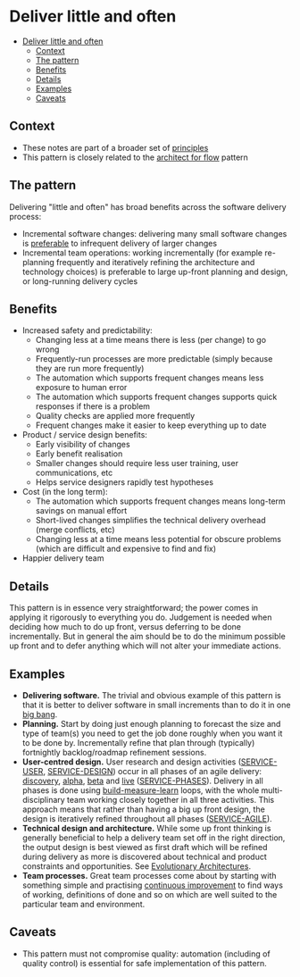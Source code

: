 # Deliver little and often

- [Deliver little and often](#deliver-little-and-often)
  - [Context](#context)
  - [The pattern](#the-pattern)
  - [Benefits](#benefits)
  - [Details](#details)
  - [Examples](#examples)
  - [Caveats](#caveats)

## Context

- These notes are part of a broader set of [principles](../principles.md)
- This pattern is closely related to the [architect for flow](architect-for-flow.md) pattern

## The pattern

Delivering "little and often" has broad benefits across the software delivery process:

- Incremental software changes: delivering many small software changes is [preferable](https://cloud.google.com/architecture/devops/devops-process-working-in-small-batches) to infrequent delivery of larger changes
- Incremental team operations: working incrementally (for example re-planning frequently and iteratively refining the architecture and technology choices) is preferable to large up-front planning and design, or long-running delivery cycles

## Benefits

- Increased safety and predictability:
  - Changing less at a time means there is less (per change) to go wrong
  - Frequently-run processes are more predictable (simply because they are run more frequently)
  - The automation which supports frequent changes means less exposure to human error
  - The automation which supports frequent changes supports quick responses if there is a problem
  - Quality checks are applied more frequently
  - Frequent changes make it easier to keep everything up to date
- Product / service design benefits:
  - Early visibility of changes
  - Early benefit realisation
  - Smaller changes should require less user training, user communications, etc
  - Helps service designers rapidly test hypotheses
- Cost (in the long term):
  - The automation which supports frequent changes means long-term savings on manual effort
  - Short-lived changes simplifies the technical delivery overhead (merge conflicts, etc)
  - Changing less at a time means less potential for obscure problems (which are difficult and expensive to find and fix)
- Happier delivery team

## Details

This pattern is in essence very straightforward; the power comes in applying it rigorously to everything you do. Judgement is needed when deciding how much to do up front, versus deferring to be done incrementally. But in general the aim should be to do the minimum possible up front and to defer anything which will not alter your immediate actions.

## Examples

- **Delivering software.** The trivial and obvious example of this pattern is that it is better to deliver software in small increments than to do it in one [big bang](https://hackernoon.com/why-your-big-bang-multi-year-project-will-fail-988e45c830af).
- **Planning.** Start by doing just enough planning to forecast the size and type of team(s) you need to get the job done roughly when you want it to be done by. Incrementally refine that plan through (typically) fortnightly backlog/roadmap refinement sessions.
- **User-centred design.** User research and design activities ([SERVICE-USER](https://www.gov.uk/service-manual/user-research),  [SERVICE-DESIGN](https://www.gov.uk/service-manual/design)) occur in all phases of an agile delivery: [discovery](https://www.gov.uk/service-manual/agile-delivery/how-the-discovery-phase-works), [alpha](https://www.gov.uk/service-manual/agile-delivery/how-the-alpha-phase-works), [beta](https://www.gov.uk/service-manual/agile-delivery/how-the-beta-phase-works) and [live](https://www.gov.uk/service-manual/agile-delivery/how-the-live-phase-works) ([SERVICE-PHASES](https://www.gov.uk/service-manual/agile-delivery)). Delivery in all phases is done using [build-measure-learn](http://theleanstartup.com/principles#:~:text=A%20core%20component%20of%20Lean,feedback%20loop.) loops, with the whole multi-disciplinary team working closely together in all three activities. This approach means that rather than having a big up front design, the design is iteratively refined throughout all phases ([SERVICE-AGILE](https://www.gov.uk/service-manual/agile-delivery/agile-government-services-introduction#the-differences-between-traditional-and-agile-methods)).
- **Technical design and architecture.** While some up front thinking is generally beneficial to help a delivery team set off in the right direction, the output design is best viewed as first draft which will be refined during delivery as more is discovered about technical and product constraints and opportunities. See [Evolutionary Architectures](https://evolutionaryarchitecture.com/precis.html).
- **Team processes.** Great team processes come about by starting with something simple and practising [continuous improvement](https://kanbanize.com/lean-management/improvement/what-is-continuous-improvement) to find ways of working, definitions of done and so on which are well suited to the particular team and environment.

## Caveats

- This pattern must not compromise quality: automation (including of quality control) is essential for safe implementation of this pattern.
